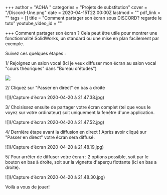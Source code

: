 +++
author = "ACHA "
categories = "Projets de substitution"
cover = "/Discord-Une.png"
date = 2020-04-15T22:00:00Z
lastmod = ""
pdf_link = ""
tags = []
title = "Comment partager son écran sous DISCORD? regarde le tuto"
youtube_video_id = ""

+++
Comment partager son écran ? Cela peut être utile pour montrer une fonctionnalité SolidWorks, un standard ou une mise en plan facilement par exemple.

Suivez ces quelques étapes :

1/ Rejoignez un salon vocal (Ici je veux diffuser mon écran au salon vocal "cours théoriques" dans "Bureau d'études")

![](/Càéèpturedcran2020-04-20.jpg)

2/ Cliquez sur "Passer en direct" en bas a droite

![](/Capture d’écran 2020-04-20 à 21.47.38.jpg)

3/ Choisissez ensuite de partager votre écran complet (tel que vous le voyez sur votre ordinateur) soit uniquement la fenêtre d'une application.

![](/Capture d’écran 2020-04-20 à 21.47.52.jpg)

4/ Dernière étape avant la diffusion en direct ! Après avoir cliqué sur "Passer en direct" votre écran sera diffusé.

![](/Capture d’écran 2020-04-20 à 21.48.19.jpg)

5/ Pour arrêter de diffuser votre écran : 2 options possible, soit par le bouton en bas à droite, soit sur la vignette d'aperçu flottante (ici en bas a droite).

![](/Capture d’écran 2020-04-20 à 21.48.30.jpg)

Voilà a vous de jouer!
